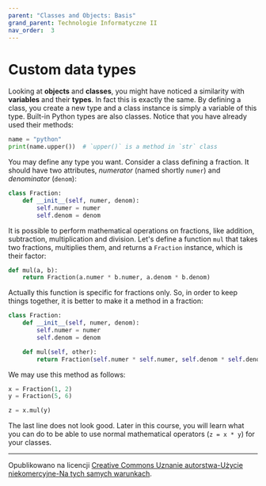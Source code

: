 ```yaml
---
parent: "Classes and Objects: Basis"
grand_parent: Technologie Informatyczne II
nav_order:  3
---
```


# Custom data types

Looking at **objects** and **classes**, you might have noticed a similarity with **variables** and their **types**. In fact this is exactly the same. By defining a class, you create a new type and a class instance is simply a variable of this type. Built-in Python types are also classes. Notice that you have already used their methods:

```python
name = "python"
print(name.upper())  # `upper()` is a method in `str` class
```

You may define any type you want. Consider a class defining a fraction. It should have two attributes, *numerator* (named shortly `numer`) and *denominator* (`denom`):

```python
class Fraction:
    def __init__(self, numer, denom):
        self.numer = numer
        self.denom = denom
```

It is possible to perform mathematical operations on fractions, like addition, subtraction, multiplication and division. Let's define a function `mul` that takes two fractions, multiplies them, and returns a `Fraction` instance, which is their factor:

```python
def mul(a, b):
    return Fraction(a.numer * b.numer, a.denom * b.denom)
```

Actually this function is specific for fractions only. So, in order to keep things together, it is better to make it a method in a fraction:

```python
class Fraction:
    def __init__(self, numer, denom):
        self.numer = numer
        self.denom = denom

    def mul(self, other):
        return Fraction(self.numer * self.numer, self.denom * self.denom)
```

We may use this method as follows:

```python
x = Fraction(1, 2)
y = Fraction(5, 6)

z = x.mul(y)
```

The last line does not look good. Later in this course, you will learn what you can do to be able to use normal mathematical operators (`z = x * y`) for your classes.

<hr/>

Opublikowano na licencji [Creative Commons Uznanie autorstwa-Użycie niekomercyjne-Na tych samych warunkach](https://creativecommons.org/licenses/by-nc-sa/4.0/deed.pl).
